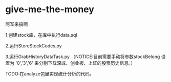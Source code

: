 # give-me-the-money
阿军来搞啊

1.创建stock库，在库中执行data.sql

2.运行StoreStockCodes.py

3.运行GrabHistoryDataTask.py 
  （NOTICE:目前需要手动将参数stockBelong 设置为 '0','3','6' 来分别下载深成、创业板、上证的股票历史信息。）

TODO:在analyze包里实现统计分析的代码。
